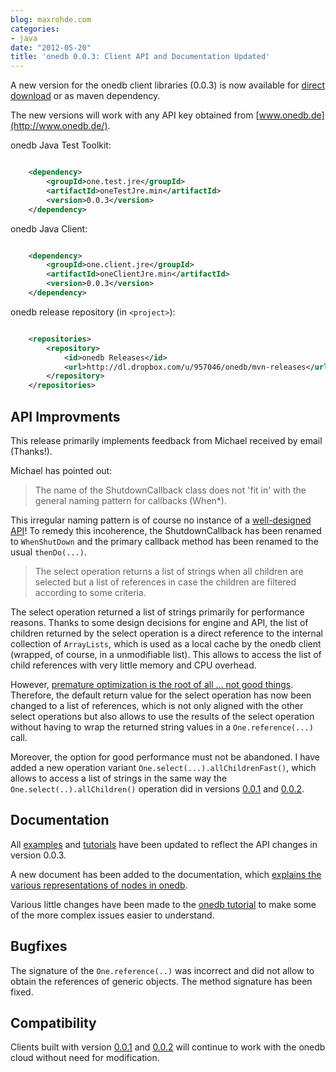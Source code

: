 ```yaml
---
blog: maxrohde.com
categories:
- java
date: "2012-05-20"
title: 'onedb 0.0.3: Client API and Documentation Updated'
---
```


A new version for the onedb client libraries (0.0.3) is now available for [direct download](http://cms.onedb.de/downloads 'onedb downloads') or as maven dependency.

The new versions will work with any API key obtained from [www.onedb.de](http://www.onedb.de/).

onedb Java Test Toolkit:

```xml

    <dependency>
        <groupId>one.test.jre</groupId>
        <artifactId>oneTestJre.min</artifactId>
        <version>0.0.3</version>
    </dependency>
```

onedb Java Client:

```xml

    <dependency>
        <groupId>one.client.jre</groupId>
        <artifactId>oneClientJre.min</artifactId>
        <version>0.0.3</version>
    </dependency>
```

onedb release repository (in `<project>`):

```xml

    <repositories>
        <repository>
            <id>onedb Releases</id>
            <url>http://dl.dropbox.com/u/957046/onedb/mvn-releases</url>
        </repository>
    </repositories>
```

## API Improvments

This release primarily implements feedback from Michael received by email (Thanks!).

Michael has pointed out:

> The name of the ShutdownCallback class does not 'fit in' with the general naming pattern for callbacks (When\*).

This irregular naming pattern is of course no instance of a [well-designed API](http://kscottmorrison.com/2012/04/20/the-well-designed-api/ 'The Well-Designed API')! To remedy this incoherence, the ShutdownCallback has been renamed to `WhenShutDown` and the primary callback method has been renamed to the usual `thenDo(...)`.

> The select operation returns a list of strings when all children are selected but a list of references in case the children are filtered according to some criteria.

The select operation returned a list of strings primarily for performance reasons. Thanks to some design decisions for engine and API, the list of children returned by the select operation is a direct reference to the internal collection of `ArrayLists`, which is used as a local cache by the onedb client (wrapped, of course, in a unmodifiable list). This allows to access the list of child references with very little memory and CPU overhead.

However, [premature optimization is the root of all ... not good things](http://shreevatsa.wordpress.com/2008/05/16/premature-optimization-is-the-root-of-all-evil/). Therefore, the default return value for the select operation has now been changed to a list of references, which is not only aligned with the other select operations but also allows to use the results of the select operation without having to wrap the returned string values in a `One.reference(...)` call.

Moreover, the option for good performance must not be abandoned. I have added a new operation variant `One.select(...).allChildrenFast()`, which allows to access a list of strings in the same way the `One.select(..).allChildren()` operation did in versions [0.0.1](http://maxrohde.com/2012/05/06/introducing-onedb/) and [0.0.2](http://maxrohde.com/2012/05/14/onedb-0-0-2/ 'onedb 0.0.2 release notes').

## Documentation

All [examples](https://github.com/mxro/onedb-examples) and [tutorials](http://maxrohde.com/2012/05/06/onedb-tutorial/) have been updated to reflect the API changes in version 0.0.3.

A new document has been added to the documentation, which [explains the various representations of nodes in onedb](http://maxrohde.com/2012/05/15/node-types-in-onedb/ 'node types in onedb').

Various little changes have been made to the [onedb tutorial](http://maxrohde.com/2012/05/06/onedb-tutorial/ 'onedb Tutorial') to make some of the more complex issues easier to understand.

## Bugfixes

The signature of the `One.reference(..)` was incorrect and did not allow to obtain the references of generic objects. The method signature has been fixed.

## Compatibility

Clients built with version [0.0.1](http://maxrohde.com/2012/05/06/introducing-onedb/) and [0.0.2](http://maxrohde.com/2012/05/14/onedb-0-0-2/ 'onedb 0.0.2 release notes') will continue to work with the onedb cloud without need for modification.
